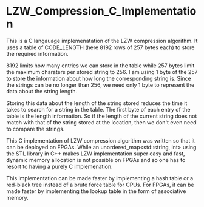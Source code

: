 # LZW_Compression_C_Implementation

This is a C langauage implemenatation of the LZW compression algorithm.
It uses a table of CODE_LENGTH (here 8192 rows of 257 bytes each) to store the required information.

8192 limits how many entries we can store in the table while 257 bytes limit the maximum charaters per stored string to 256.
I am using 1 byte of the 257 to store the information about how long the corresponding string is. Since the strings can 
be no longer than 256, we need only 1 byte to represent the data about the string length. 

Storing this data about the length of the string stored reduces the time it takes to search for a string in the table.
The first byte of each entry of the table is the length information. So if the length of the current string does not
match with that of the string stored at the location, then we don't even need to compare the strings. 

This C implementation of LZW compression algorithm was written so that it can be deployed on FPGAs. 
While an unordered_map<std::string, int> using the STL library in C++ makes LZW implementation super easy 
and fast, dynamic memory allocation is not possible on FPGAs and so one has to resort to having a purely
C implemenation.

This implementation can be made faster by implementing a hash table or a red-black tree instead of a brute force table
for CPUs. For FPGAs, it can be made faster by implementing the lookup table in the form of associative memory.
